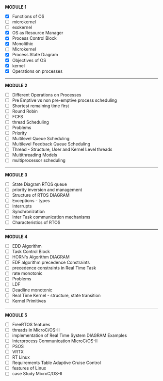 **MODULE 1**
- [x] Functions of OS
- [ ] microkernel
- [ ] exokernel
- [x] OS as Resource Manager
- [x] Process Control Block
- [x] Monolithic
- [ ] Microkernel
- [x] Process State Diagram
- [x] Objectives of OS
- [x] kernel
- [x] Operations on processes
----
**MODULE 2**
- [ ] Different Operations on Processes
- [ ] Pre Emptive vs non pre-emptive process scheduling
- [ ] Shortest remaining time first
- [ ] Round Robin
- [ ] FCFS 
- [ ] thread Scheduling
- [ ] Problems
- [ ] Priority
- [ ] Multilevel Queue Scheduling
- [ ] Multilevel Feedback Queue Scheduling
- [ ] Thread - Structure, User and Kernel Level threads
- [ ] Multithreading Models
- [ ] multiprocessor scheduling
----
**MODULE 3**
- [ ] State Diagram RTOS queue
- [ ] priority inversion and management
- [ ] Structure of  RTOS DIAGRAM
- [ ] Exceptions - types 
- [ ] Interrupts
- [ ] Synchronization
- [ ] Inter Task communication mechanisms
- [ ] Characteristics of RTOS
----
**MODULE 4**
- [ ] EDD Algorithm
- [ ] Task Control Block
- [ ] HORN's Algorithm DIAGRAM
- [ ] EDF algorithm precedence Constraints
- [ ] precedence constraints in Real Time Task
- [ ] rate monotonic 
- [ ] Problems
- [ ] LDF
- [ ] Deadline monotonic
- [ ] Real Time Kernel - structure, state transition
- [ ] Kernel Primitives
----
**MODULE 5**
- [ ] FreeRTOS features
- [ ] threads in MicroC/OS-II
- [ ] implementation of Real Time System DIAGRAM  Examples
- [ ] Interprocess Communication MicroC/OS-II
- [ ] PSOS 
- [ ] VRTX
- [ ] RT Linux
- [ ] Requirements Table Adaptive Cruise Control
- [ ] features of Linux
- [ ] case Study MicroC/OS-II